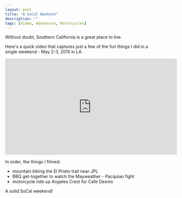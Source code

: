 ```yaml
---
layout: post
title: "A SoCal Weekend"
description: ""
tags: [Video, Adventure, Motorcycles]
---
```


Without doubt, Southern California is a great place to live.

Here's a quick video that captures just a few of the fun things
I did in a single weekend - May 2-3, 2015 in LA.

<iframe width="560" height="315" src="https://www.youtube-nocookie.com/embed/8eUVqcec9V8?rel=0" frameborder="0" allowfullscreen></iframe>

In order, the things I filmed:
- mountain biking the El Prieto trail near JPL
- BBQ get-together to watch the Mayweather - Pacquiao fight
- motorcycle ride up Angeles Crest for Cafe Desmo

A solid SoCal weekend!
